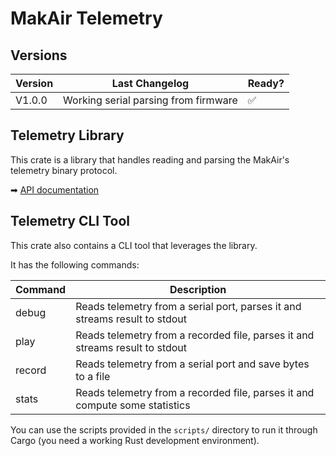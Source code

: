 # MakAir Telemetry

## Versions

| Version | Last Changelog | Ready? |
| ------- | -------------- | ------ |
| V1.0.0 | Working serial parsing from firmware | ✅

## Telemetry Library

This crate is a library that handles reading and parsing the MakAir's telemetry binary protocol.

➡ [API documentation](https://makers-for-life.github.io/makair-telemetry)

## Telemetry CLI Tool

This crate also contains a CLI tool that leverages the library.

It has the following commands:

| Command | Description |
| --- | --- |
| debug | Reads telemetry from a serial port, parses it and streams result to stdout |
| play | Reads telemetry from a recorded file, parses it and streams result to stdout |
| record | Reads telemetry from a serial port and save bytes to a file |
| stats | Reads telemetry from a recorded file, parses it and compute some statistics |

You can use the scripts provided in the `scripts/` directory to run it through Cargo (you need a working Rust development environment).

